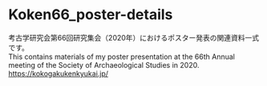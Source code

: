 # Koken66_poster-details
考古学研究会第66回研究集会（2020年）におけるポスター発表の関連資料一式です。  
This contains materials of my poster presentation at the 66th Annual meeting of the Society of Archaeological Studies in 2020.   
<https://kokogakukenkyukai.jp/>
